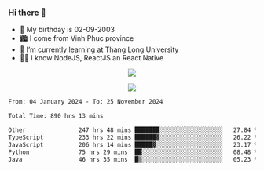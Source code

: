 ### Hi there 👋
- 🎂 My birthday is 02-09-2003
- 🏙️ I come from Vinh Phuc province
- 🌱 I’m currently learning at Thang Long University
- 🧑‍💻 I know NodeJS, ReactJS an React Native
<p align="center"><img src="https://github-readme-stats.vercel.app/api?username=tmquang0209&show_icons=true&theme=gradient"></p>
<p align="center"><img src="https://github-readme-stats.vercel.app/api/top-langs/?username=tmquang0209&hide=scss,css&langs_count=10"></p>
<!--START_SECTION:waka-->

```txt
From: 04 January 2024 - To: 25 November 2024

Total Time: 890 hrs 13 mins

Other               247 hrs 48 mins ███████░░░░░░░░░░░░░░░░░░   27.84 %
TypeScript          233 hrs 22 mins ██████▓░░░░░░░░░░░░░░░░░░   26.22 %
JavaScript          206 hrs 14 mins █████▓░░░░░░░░░░░░░░░░░░░   23.17 %
Python              75 hrs 29 mins  ██░░░░░░░░░░░░░░░░░░░░░░░   08.48 %
Java                46 hrs 35 mins  █▒░░░░░░░░░░░░░░░░░░░░░░░   05.23 %
```

<!--END_SECTION:waka-->
